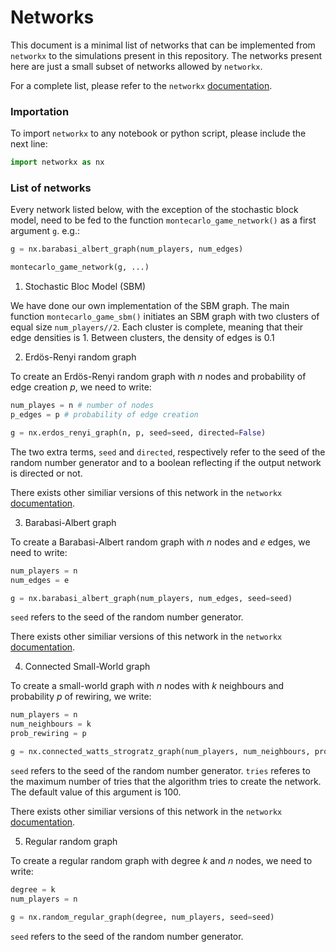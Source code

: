 # Networks

This document is a minimal list of networks that can be implemented from `networkx` to the simulations present in this repository. The networks present here are just a small subset of networks allowed by `networkx`.

For a complete list, please refer to the `networkx` [documentation](https://networkx.org/documentation/stable/reference/generators.html).

### Importation

To import `networkx` to any notebook or python script, please include the next line:
```python
import networkx as nx
```

### List of networks

Every network listed below, with the exception of the stochastic block model, need to be fed to the function `montecarlo_game_network()` as a first argument `g`. e.g.:
```python
g = nx.barabasi_albert_graph(num_players, num_edges)

montecarlo_game_network(g, ...)
```


1. Stochastic Bloc Model (SBM)

We have done our own implementation of the SBM graph. The main function `montecarlo_game_sbm()` initiates an SBM graph with two clusters of equal size `num_players//2`. Each cluster is complete, meaning that their edge densities is 1. Between clusters, the density of edges is 0.1

2. Erdös-Renyi random graph

To create an Erdös-Renyi random graph with _n_ nodes and probability of edge creation _p_, we need to write:
```python
num_playes = n # number of nodes
p_edges = p # probability of edge creation

g = nx.erdos_renyi_graph(n, p, seed=seed, directed=False)
```

The two extra terms, `seed` and `directed`, respectively refer to the seed of the random number generator and to a boolean reflecting if the output network is directed or not.

There exists other similiar versions of this network in the `networkx` [documentation](https://networkx.org/documentation/stable/reference/generators.html).

3. Barabasi-Albert graph

To create a Barabasi-Albert random graph with _n_ nodes and _e_ edges, we need to write:
```python
num_players = n
num_edges = e

g = nx.barabasi_albert_graph(num_players, num_edges, seed=seed)
```

`seed` refers to the seed of the random number generator.

There exists other similiar versions of this network in the `networkx` [documentation](https://networkx.org/documentation/stable/reference/generators.html).

4. Connected Small-World graph

To create a small-world graph with _n_ nodes with _k_ neighbours and probability _p_ of rewiring, we write:
```python
num_players = n
num_neighbours = k
prob_rewiring = p

g = nx.connected_watts_strogratz_graph(num_players, num_neighbours, prob_rewiring, tries=100, seed=seed)
```

`seed` refers to the seed of the random number generator. `tries` referes to the maximum number of tries that the algorithm tries to create the network. The default value of this argument is 100.

There exists other similiar versions of this network in the `networkx` [documentation](https://networkx.org/documentation/stable/reference/generators.html).

5. Regular random graph

To create a regular random graph with degree _k_ and _n_ nodes, we need to write:
```python
degree = k
num_players = n

g = nx.random_regular_graph(degree, num_players, seed=seed)
```
`seed` refers to the seed of the random number generator.
